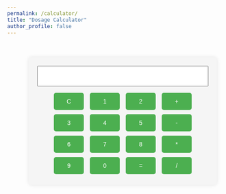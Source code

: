 ```yaml
---
permalink: /calculator/
title: "Dosage Calculator"
author_profile: false
---
```

<style>
  #calculator-container {
    text-align: center;
    margin: 50px;
  }

  h2 {
    color: #333;
  }

  #calculator {
    width: 400px;
    margin: 0 auto;
    background-color: #f5f5f5;
    border-radius: 8px;
    padding: 20px;
    box-shadow: 0 0 10px rgba(0, 0, 0, 0.1);
  }

  #display {
    width: 100%;
    padding: 10px;
    margin-bottom: 10px;
    font-size: 1.5em;
    text-align: right;
  }

  button {
    width: 70px;
    height: 40px;
    font-size: 1em;
    margin: 5px;
    cursor: pointer;
    border: none;
    border-radius: 5px;
    background-color: #4caf50;
    color: #fff;
  }

  button:active {
    background-color: #45a049;
  }
</style>

<div id="calculator-container">
  <div id="calculator">
    <input type="text" id="display" readonly>
    <br>
    <button onclick="clearDisplay()">C</button>
    <button onclick="appendToDisplay('1')">1</button>
    <button onclick="appendToDisplay('2')">2</button>
    <button onclick="appendToDisplay('+')">+</button>
    <br>
    <button onclick="appendToDisplay('3')">3</button>
    <button onclick="appendToDisplay('4')">4</button>
    <button onclick="appendToDisplay('5')">5</button>
    <button onclick="appendToDisplay('-')">-</button>
    <br>
    <button onclick="appendToDisplay('6')">6</button>
    <button onclick="appendToDisplay('7')">7</button>
    <button onclick="appendToDisplay('8')">8</button>
    <button onclick="appendToDisplay('*')">*</button>
    <br>
    <button onclick="appendToDisplay('9')">9</button>
    <button onclick="appendToDisplay('0')">0</button>
    <button onclick="calculate()">=</button>
    <button onclick="appendToDisplay('/')">/</button>
  </div>
</div>

<script>
  let display = document.getElementById('display')
  let currentInput = ''
  let justEvaluated = false

  function appendToDisplay(value) {
    if (justEvaluated && /[0-9]/.test(value)) {
      currentInput = value;
    } else if (!justEvaluated && /[0-9]/.test(value)) {
      currentInput += value;
    } else if (['+', '-', '*', '/'].includes(value)) {
      currentInput += ` ${value} `;
    }
    justEvaluated = false
    display.value = currentInput
  }

  function clearDisplay() {
    currentInput = ''
    justEvaluated = false
    display.value = ''
  }

  function calculate() {
    try {
      display.value = eval(currentInput)
      currentInput = display.value
      justEvaluated = true
    } catch (error) {
      display.value = 'Error'
      currentInput = ''
    }
  }
</script>